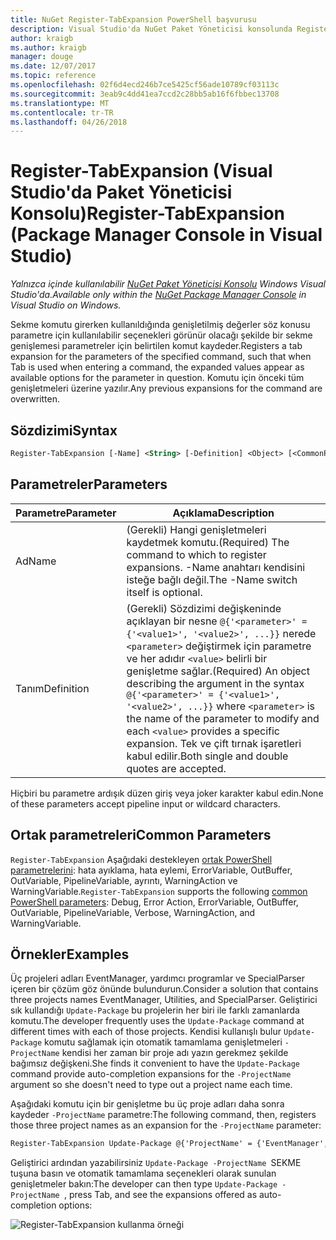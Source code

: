 ```yaml
---
title: NuGet Register-TabExpansion PowerShell başvurusu
description: Visual Studio'da NuGet Paket Yöneticisi konsolunda Register-TabExpansion PowerShell komut başvurusu.
author: kraigb
ms.author: kraigb
manager: douge
ms.date: 12/07/2017
ms.topic: reference
ms.openlocfilehash: 02f6d4ecd246b7ce5425cf56ade10789cf03113c
ms.sourcegitcommit: 3eab9c4dd41ea7ccd2c28bb5ab16f6fbbec13708
ms.translationtype: MT
ms.contentlocale: tr-TR
ms.lasthandoff: 04/26/2018
---
```

# <a name="register-tabexpansion-package-manager-console-in-visual-studio"></a><span data-ttu-id="bccb3-103">Register-TabExpansion (Visual Studio'da Paket Yöneticisi Konsolu)</span><span class="sxs-lookup"><span data-stu-id="bccb3-103">Register-TabExpansion (Package Manager Console in Visual Studio)</span></span>

<span data-ttu-id="bccb3-104">*Yalnızca içinde kullanılabilir [NuGet Paket Yöneticisi Konsolu](package-manager-console.md) Windows Visual Studio'da.*</span><span class="sxs-lookup"><span data-stu-id="bccb3-104">*Available only within the [NuGet Package Manager Console](package-manager-console.md) in Visual Studio on Windows.*</span></span>

<span data-ttu-id="bccb3-105">Sekme komutu girerken kullanıldığında genişletilmiş değerler söz konusu parametre için kullanılabilir seçenekleri görünür olacağı şekilde bir sekme genişlemesi parametreler için belirtilen komut kaydeder.</span><span class="sxs-lookup"><span data-stu-id="bccb3-105">Registers a tab expansion for the parameters of the specified command, such that when Tab is used when entering a command, the expanded values appear as available options for the parameter in question.</span></span> <span data-ttu-id="bccb3-106">Komutu için önceki tüm genişletmeleri üzerine yazılır.</span><span class="sxs-lookup"><span data-stu-id="bccb3-106">Any previous expansions for the command are overwritten.</span></span>

## <a name="syntax"></a><span data-ttu-id="bccb3-107">Sözdizimi</span><span class="sxs-lookup"><span data-stu-id="bccb3-107">Syntax</span></span>

```ps
Register-TabExpansion [-Name] <String> [-Definition] <Object> [<CommonParameters>]
```

## <a name="parameters"></a><span data-ttu-id="bccb3-108">Parametreler</span><span class="sxs-lookup"><span data-stu-id="bccb3-108">Parameters</span></span>

| <span data-ttu-id="bccb3-109">Parametre</span><span class="sxs-lookup"><span data-stu-id="bccb3-109">Parameter</span></span> | <span data-ttu-id="bccb3-110">Açıklama</span><span class="sxs-lookup"><span data-stu-id="bccb3-110">Description</span></span> |
| --- | --- |
| <span data-ttu-id="bccb3-111">Ad</span><span class="sxs-lookup"><span data-stu-id="bccb3-111">Name</span></span> | <span data-ttu-id="bccb3-112">(Gerekli) Hangi genişletmeleri kaydetmek komutu.</span><span class="sxs-lookup"><span data-stu-id="bccb3-112">(Required) The command to which to register expansions.</span></span> <span data-ttu-id="bccb3-113">-Name anahtarı kendisini isteğe bağlı değil.</span><span class="sxs-lookup"><span data-stu-id="bccb3-113">The -Name switch itself is optional.</span></span> |
| <span data-ttu-id="bccb3-114">Tanım</span><span class="sxs-lookup"><span data-stu-id="bccb3-114">Definition</span></span> | <span data-ttu-id="bccb3-115">(Gerekli) Sözdizimi değişkeninde açıklayan bir nesne `@{'<parameter>' = {'<value1>', '<value2>', ...}}` nerede `<parameter>` değiştirmek için parametre ve her adıdır `<value>` belirli bir genişletme sağlar.</span><span class="sxs-lookup"><span data-stu-id="bccb3-115">(Required) An object describing the argument in the syntax `@{'<parameter>' = {'<value1>', '<value2>', ...}}` where `<parameter>` is the name of the parameter to modify and each `<value>` provides a specific expansion.</span></span> <span data-ttu-id="bccb3-116">Tek ve çift tırnak işaretleri kabul edilir.</span><span class="sxs-lookup"><span data-stu-id="bccb3-116">Both single and double quotes are accepted.</span></span> |

<span data-ttu-id="bccb3-117">Hiçbiri bu parametre ardışık düzen giriş veya joker karakter kabul edin.</span><span class="sxs-lookup"><span data-stu-id="bccb3-117">None of these parameters accept pipeline input or wildcard characters.</span></span>

## <a name="common-parameters"></a><span data-ttu-id="bccb3-118">Ortak parametreleri</span><span class="sxs-lookup"><span data-stu-id="bccb3-118">Common Parameters</span></span>

<span data-ttu-id="bccb3-119">`Register-TabExpansion` Aşağıdaki destekleyen [ortak PowerShell parametrelerini](http://go.microsoft.com/fwlink/?LinkID=113216): hata ayıklama, hata eylemi, ErrorVariable, OutBuffer, OutVariable, PipelineVariable, ayrıntı, WarningAction ve WarningVariable.</span><span class="sxs-lookup"><span data-stu-id="bccb3-119">`Register-TabExpansion` supports the following [common PowerShell parameters](http://go.microsoft.com/fwlink/?LinkID=113216): Debug, Error Action, ErrorVariable, OutBuffer, OutVariable, PipelineVariable, Verbose, WarningAction, and WarningVariable.</span></span>

## <a name="examples"></a><span data-ttu-id="bccb3-120">Örnekler</span><span class="sxs-lookup"><span data-stu-id="bccb3-120">Examples</span></span>

<span data-ttu-id="bccb3-121">Üç projeleri adları EventManager, yardımcı programlar ve SpecialParser içeren bir çözüm göz önünde bulundurun.</span><span class="sxs-lookup"><span data-stu-id="bccb3-121">Consider a solution that contains three projects names EventManager, Utilities, and SpecialParser.</span></span> <span data-ttu-id="bccb3-122">Geliştirici sık kullandığı `Update-Package` bu projelerin her biri ile farklı zamanlarda komutu.</span><span class="sxs-lookup"><span data-stu-id="bccb3-122">The developer frequently uses the `Update-Package` command at different times with each of those projects.</span></span> <span data-ttu-id="bccb3-123">Kendisi kullanışlı bulur `Update-Package` komutu sağlamak için otomatik tamamlama genişletmeleri `-ProjectName` kendisi her zaman bir proje adı yazın gerekmez şekilde bağımsız değişkeni.</span><span class="sxs-lookup"><span data-stu-id="bccb3-123">She finds it convenient to have the `Update-Package` command provide auto-completion expansions for the `-ProjectName` argument so she doesn't need to type out a project name each time.</span></span> 

<span data-ttu-id="bccb3-124">Aşağıdaki komutu için bir genişletme bu üç proje adları daha sonra kaydeder `-ProjectName` parametre:</span><span class="sxs-lookup"><span data-stu-id="bccb3-124">The following command, then, registers those three project names as an expansion for the `-ProjectName` parameter:</span></span>

```ps
Register-TabExpansion Update-Package @{'ProjectName' = {'EventManager', 'Utilities', 'SpecialParser'}}    
```

<span data-ttu-id="bccb3-125">Geliştirici ardından yazabilirsiniz `Update-Package -ProjectName `SEKME tuşuna basın ve otomatik tamamlama seçenekleri olarak sunulan genişletmeler bakın:</span><span class="sxs-lookup"><span data-stu-id="bccb3-125">The developer can then type `Update-Package -ProjectName `, press Tab, and see the expansions offered as auto-completion options:</span></span>

![Register-TabExpansion kullanma örneği](media/Register-TabExpansion-Example.png)
